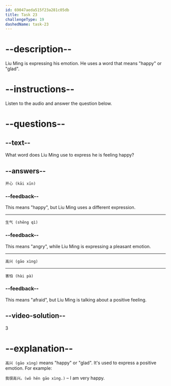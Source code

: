 ```yaml
---
id: 69047aeda515f23a281c05db
title: Task 23
challengeType: 19
dashedName: task-23
---
```


<!-- (Audio) Liu Ming: 高兴 (gāo xìng) -->

# --description--

Liu Ming is expressing his emotion. He uses a word that means "happy" or "glad".

# --instructions--

Listen to the audio and answer the question below.

# --questions--

## --text--

What word does Liu Ming use to express he is feeling happy?

## --answers--

`开心 (kāi xīn)`

### --feedback--

This means "happy", but Liu Ming uses a different expression.

---

`生气 (shēng qì)`

### --feedback--

This means "angry", while Liu Ming is expressing a pleasant emotion.

---

`高兴 (gāo xìng)`

---

`害怕 (hài pà)`

### --feedback--

This means "afraid", but Liu Ming is talking about a positive feeling.

## --video-solution--

3

# --explanation--

`高兴 (gāo xìng)` means "happy" or "glad". It's used to express a positive emotion. For example:

`我很高兴。(wǒ hěn gāo xìng.)` – I am very happy.
